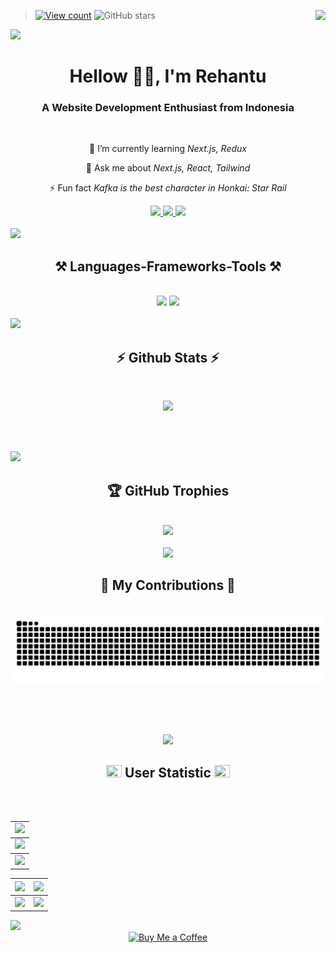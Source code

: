 > [![View count](https://visitcount.itsvg.in/api?id=thisisrehantu&color=6&icon=0&pretty=true)](https://visitcount.itsvg.in/api?id=thisisrehantu)
> <img align="right" src="https://visitor-badge.laobi.icu/badge?page_id=thisisrehantu.ThisIsRehantu" />
![GitHub stars](https://img.shields.io/github/stars/thisisrehantu?style=social)

<img src="https://user-images.githubusercontent.com/73097560/115834477-dbab4500-a447-11eb-908a-139a6edaec5c.gif">

<h1 align="center">Hellow 👋😸, I'm Rehantu</h1>

<h3 align="center">A Website Development Enthusiast from Indonesia</h3>

<br/>

<div align="center">
 
 🌱 I’m currently learning *Next.js, Redux*

💬 Ask me about *Next.js, React, Tailwind*

⚡ Fun fact *Kafka is the best character in Honkai: Star Rail*

 </div>
 
<div align="center"> 
  <a href="mailto: mulyarehanalamsyah@gmail.com">
    <img src="https://img.shields.io/badge/Gmail-333333?style=for-the-badge&logo=gmail&logoColor=red" />
  </a>
  <a href="https://www.instagram.com/rehanmulyaalamsyah" target="_blank">
    <img src="https://img.shields.io/badge/Instagram-DC3755?style=for-the-badge&logo=instagram&logoColor=white" target="_blank" />
  </a>
  <a href="https://www.tiktok.com" target="_blank">
     <img src="https://img.shields.io/badge/Tiktok-000000?style=for-the-badge&logo=tiktok&logoColor=white" target="_blank" /> <!-- sqlite, safari, google-chrome are other good icon options -->
  </a>
 <br/><br/>
</div>

 <img src="https://user-images.githubusercontent.com/73097560/115834477-dbab4500-a447-11eb-908a-139a6edaec5c.gif">
<h2 align="center">⚒ Languages-Frameworks-Tools ⚒</h2>
<br/>
<div align="center">
    <img src="https://skillicons.dev/icons?i=html,css,tailwind,javascript,typescript,react,nextjs,redux,vite,php,mysql,postgres,prisma" />
    <img src="https://skillicons.dev/icons?i=vscode,figma,ps,ai,git,github,vercel" /><br>
  <br/>
</div>

<img src="https://user-images.githubusercontent.com/73097560/115834477-dbab4500-a447-11eb-908a-139a6edaec5c.gif">
<h2 align="center">⚡ Github Stats ⚡</h2>
<br>
<div align=center>
  
  [<img src="https://github-readme-stats.vercel.app/api/top-langs/?username=thisisrehantu&layout=compact&bg_color=30,e96443,904e95&title_color=fff&text_color=fff" height="175">](https://github-readme-stats.vercel.app/api/top-langs/?username=thisisrehantu)
  </div>

<br/><br/>

</div>

<img src="https://user-images.githubusercontent.com/73097560/115834477-dbab4500-a447-11eb-908a-139a6edaec5c.gif">
<div align="center">
  <h2>🏆 GitHub Trophies</h2>
  <br>
<a href="https://github-trophies.vercel.app/?username=lucthienphong1120" target="_blank">
  <img src="https://github-trophies.vercel.app/?username=lucthienphong1120&theme=radical&margin-w=4&margin-h=4">
</a>
<br/><br/>

<img src="https://user-images.githubusercontent.com/73097560/115834477-dbab4500-a447-11eb-908a-139a6edaec5c.gif">
<div align="center">
  <h2>🐍 My Contributions 🐍</h2>
  <br>
  <img alt="snake eating my contributions" src="https://raw.githubusercontent.com/thisisangelo/ThisIsAngelo/output/github-contribution-grid-snake.svg" />
  
  <br/><br/><br/>
</div>

<img src="https://user-images.githubusercontent.com/73097560/115834477-dbab4500-a447-11eb-908a-139a6edaec5c.gif">
<h2 align="center"><img src="https://media.giphy.com/media/cj87CxfRtrUifF3Ryk/giphy.gif" width="25px" height="20px">  User Statistic  <img src="https://media.giphy.com/media/cj87CxfRtrUifF3Ryk/giphy.gif" width="25px" height="20px"></h2>
 <br/><br/>
<table>
  <tbody>
    <tr>
      <td>
        <a href="https://github-readme-streak-stats.herokuapp.com/?user=thisisrehantu">
          <img width="705" src="https://github-readme-streak-stats.herokuapp.com/?user=thisisrehantu&bg_color=30,e96443,904e95&title_color=fff&text_color=fff&theme=radical&hide_border=true">
        </a>
      </td>
    </tr>
  </tbody>
  <tbody>
    <tr>
      <td>
        <a href="https://github-profile-summary-cards.vercel.app/api/cards/profile-details?username=thisisrehantu">
          <img width="715" src="https://github-profile-summary-cards.vercel.app/api/cards/profile-details?username=thisisrehantu&theme=dracula"/>
        </a>
      </td>
    </tr>
  </tbody>
  <tbody>
    <tr>
      <td>
        <a href="https://activity-graph.herokuapp.com/graph?username=thisisrehantu">
          <img width="705" src="https://activity-graph.herokuapp.com/graph?username=thisisrehantu&theme=dracula">
        </a>
      </td>
    </tr>
  </tbody>
</table>

<table>
  <tbody>
    <tr>
      <th>
        <a href="https://github-profile-summary-cards.vercel.app/api/cards/repos-per-language?username=thisisrehantu">
          <img src="https://github-profile-summary-cards.vercel.app/api/cards/repos-per-language?username=thisisrehantu&theme=dracula"/>
        </a>
      </th>
      <th>
        <a href="https://github-profile-summary-cards.vercel.app/api/cards/most-commit-language?username=thisisrehantu&">
          <img src="https://github-profile-summary-cards.vercel.app/api/cards/most-commit-language?username=thisisrehantu&theme=dracula"/>
        </a>
      </th>
    </tr>
  </tbody>
  <tbody>
    <tr>
      <td>
        <a href="https://github-profile-summary-cards.vercel.app/api/cards/stats?username=thisisrehantu">
          <img src="https://github-profile-summary-cards.vercel.app/api/cards/stats?username=thisisrehantu&theme=dracula"/>
        </a>
      </td>
      <td>
        <a href="https://github-profile-summary-cards.vercel.app/api/cards/productive-time?username=thisisrehantu">
          <img src="https://github-profile-summary-cards.vercel.app/api/cards/productive-time?username=thisisrehantu&theme=dracula"/>
        </a>
      </td>
    </tr>
  </tbody>
</table>

</div>
<img src="https://user-images.githubusercontent.com/73097560/115834477-dbab4500-a447-11eb-908a-139a6edaec5c.gif">

<br/>

<div align="center">
<a href='https://saweria.co/rehantu' target='_blank'><img height='64' style='border:0px;height:64px;' src='https://storage.ko-fi.com/cdn/kofi1.png?v=3' border='0' alt='Buy Me a Coffee' /></a>
</div>

<br/>
